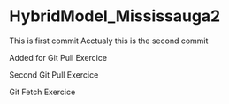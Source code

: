 # HybridModel_Mississauga2
This is first commit
Acctualy this is the second commit

Added for Git Pull Exercice

Second Git Pull Exercice

Git Fetch Exercice
